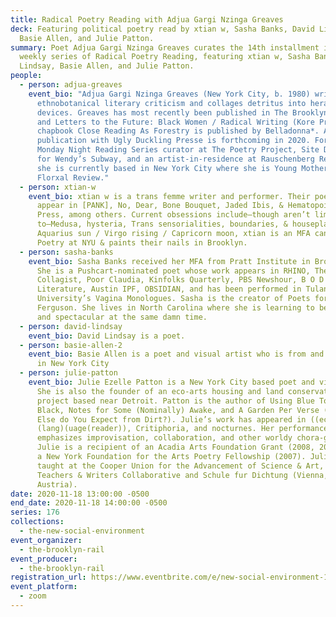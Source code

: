```yaml
---
title: Radical Poetry Reading with Adjua Gargi Nzinga Greaves
deck: Featuring political poetry read by xtian w, Sasha Banks, David Lindsay,
  Basie Allen, and Julie Patton.
summary: Poet Adjua Gargi Nzinga Greaves curates the 14th installment in a
  weekly series of Radical Poetry Reading, featuring xtian w, Sasha Banks, David
  Lindsay, Basie Allen, and Julie Patton.
people:
  - person: adjua-greaves
    event_bio: "Adjua Gargi Nzinga Greaves (New York City, b. 1980) writes
      ethnobotanical literary criticism and collages detritus into heraldic
      devices. Greaves has most recently been published in The Brooklyn Rail,
      and Letters to the Future: Black Women / Radical Writing (Kore Press). Her
      chapbook Close Reading As Forestry is published by Belladonna*. A
      publication with Ugly Duckling Presse is forthcoming in 2020. Formerly a
      Monday Night Reading Series curator at The Poetry Project, Site Director
      for Wendy’s Subway, and an artist-in-residence at Rauschenberg Residency,
      she is currently based in New York City where she is Young Mother of The
      Florxal Review."
  - person: xtian-w
    event_bio: xtian w is a trans femme writer and performer. Their poems & essays
      appear in [PANK], No, Dear, Bone Bouquet, Jaded Ibis, & Hematopoiesis
      Press, among others. Current obsessions include—though aren’t limited
      to—Medusa, hysteria, Trans sensorialities, boundaries, & houseplants. An
      Aquarius sun / Virgo rising / Capricorn moon, xtian is an MFA candidate in
      Poetry at NYU & paints their nails in Brooklyn.
  - person: sasha-banks
    event_bio: Sasha Banks received her MFA from Pratt Institute in Brooklyn, NY.
      She is a Pushcart-nominated poet whose work appears in RHINO, The
      Collagist, Poor Claudia, Kinfolks Quarterly, PBS Newshour, B O D Y
      Literature, Austin IPF, OBSIDIAN, and has been performed in Tulane
      University’s Vagina Monologues. Sasha is the creator of Poets for
      Ferguson. She lives in North Carolina where she is learning to be Black
      and spectacular at the same damn time.
  - person: david-lindsay
    event_bio: David Lindsay is a poet.
  - person: basie-allen-2
    event_bio: Basie Allen is a poet and visual artist who is from and also is lives
      in New York City
  - person: julie-patton
    event_bio: Julie Ezelle Patton is a New York City based poet and visual artist.
      She is also the founder of an eco-arts housing and land conservation
      project based near Detroit. Patton is the author of Using Blue To Get
      Black, Notes for Some (Nominally) Awake, and A Garden Per Verse (or What
      Else do You Expect from Dirt?). Julie’s work has appeared in ((eco
      (lang)(uage(reader)), Critiphoria, and nocturnes. Her performance work
      emphasizes improvisation, collaboration, and other worldy chora-graphs.
      Julie is a recipient of an Acadia Arts Foundation Grant (2008, 2010), and
      a New York Foundation for the Arts Poetry Fellowship (2007). Julie has
      taught at the Cooper Union for the Advancement of Science & Art, Naropa,
      Teachers & Writers Collaborative and Schule fur Dichtung (Vienna,
      Austria).
date: 2020-11-18 13:00:00 -0500
end_date: 2020-11-18 14:00:00 -0500
series: 176
collections:
  - the-new-social-environment
event_organizer:
  - the-brooklyn-rail
event_producer:
  - the-brooklyn-rail
registration_url: https://www.eventbrite.com/e/new-social-environment-176-radical-poetry-with-adjua-gargi-nzinga-greaves-tickets-129031106513
event_platform:
  - zoom
---
```

